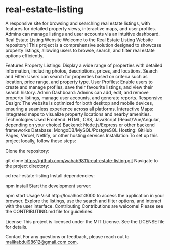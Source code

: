 # real-estate-listing
A responsive site for browsing and searching real estate listings, with features for detailed property views, interactive maps, and user profiles. Admins can manage listings and user accounts via an intuitive dashboard.
Real Estate Listing Website
Welcome to the Real Estate Listing Website repository! This project is a comprehensive solution designed to showcase property listings, allowing users to browse, search, and filter real estate options efficiently.

Features
Property Listings: Display a wide range of properties with detailed information, including photos, descriptions, prices, and locations.
Search and Filter: Users can search for properties based on criteria such as location, price range, and property type.
User Profiles: Enable users to create and manage profiles, save their favourite listings, and view their search history.
Admin Dashboard: Admins can add, edit, and remove property listings, manage user accounts, and generate reports.
Responsive Design: The website is optimized for both desktop and mobile devices, ensuring a seamless experience across all platforms.
Interactive Maps: Integrated maps to visualize property locations and nearby amenities.
Technologies Used
Frontend: HTML, CSS, JavaScript (React/Vue/Angular, depending on your choice)
Backend: Node.js/Express or other backend frameworks
Database: MongoDB/MySQL/PostgreSQL
Hosting: GitHub Pages, Vercel, Netlify, or other hosting services
Installation
To set up this project locally, follow these steps:

Clone the repository:

git clone https://github.com/wahab9811/real-estate-listing.git
Navigate to the project directory:

cd real-estate-listing
Install dependencies:

npm install
Start the development server:

npm start
Usage
Visit http://localhost:3000 to access the application in your browser.
Explore the listings, use the search and filter options, and interact with the user interface.
Contributing
Contributions are welcome! Please see the CONTRIBUTING.md file for guidelines.

License
This project is licensed under the MIT License. See the LICENSE file for details.

Contact
For any questions or feedback, please reach out to malikabdul98612@gmail.com.com.

